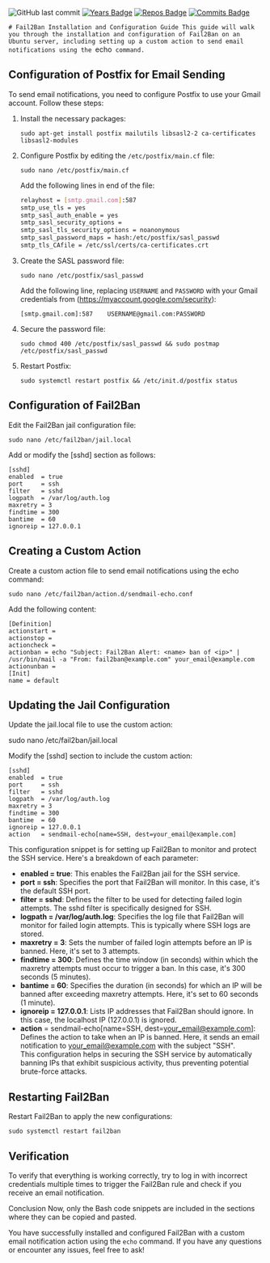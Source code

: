 ![GitHub last commit](https://img.shields.io/github/last-commit/njarajames/Fail2Ban-Postfix)
[![Years Badge](https://badges.pufler.dev/years/njarajames)](https://badges.pufler.dev)
[![Repos Badge](https://badges.pufler.dev/repos/njarajames)](https://badges.pufler.dev)
[![Commits Badge](https://badges.pufler.dev/commits/monthly/njarajames)](https://badges.pufler.dev)



 `# Fail2Ban Installation and Configuration Guide This guide will walk you through the installation and configuration of Fail2Ban on an Ubuntu server, including setting up a custom action to send email notifications using the `echo` command.`

## Configuration of Postfix for Email Sending

To send email notifications, you need to configure Postfix to use your Gmail account. Follow these steps:

1. Install the necessary packages:
    
    `sudo apt-get install postfix mailutils libsasl2-2 ca-certificates libsasl2-modules`
    
2. Configure Postfix by editing the `/etc/postfix/main.cf` file:
    
    `sudo nano /etc/postfix/main.cf`
    
    Add the following lines in end of the file:
    
    ```bash
   relayhost = [smtp.gmail.com]:587
    smtp_use_tls = yes
    smtp_sasl_auth_enable = yes
    smtp_sasl_security_options =
    smtp_sasl_tls_security_options = noanonymous
    smtp_sasl_password_maps = hash:/etc/postfix/sasl_passwd
    smtp_tls_CAfile = /etc/ssl/certs/ca-certificates.crt
    
4. Create the SASL password file:
    
    `sudo nano /etc/postfix/sasl_passwd`
    
    Add the following line, replacing `USERNAME` and `PASSWORD` with your Gmail credentials from (https://myaccount.google.com/security):
    
    `[smtp.gmail.com]:587    USERNAME@gmail.com:PASSWORD`
    
5. Secure the password file:
    
    `sudo chmod 400 /etc/postfix/sasl_passwd && sudo postmap /etc/postfix/sasl_passwd`
    
6. Restart Postfix:
    
    `sudo systemctl restart postfix && /etc/init.d/postfix status` 
    

## Configuration of Fail2Ban

Edit the Fail2Ban jail configuration file:

`sudo nano /etc/fail2ban/jail.local`

Add or modify the [sshd] section as follows:


    [sshd]
    enabled  = true
    port     = ssh
    filter   = sshd
    logpath  = /var/log/auth.log
    maxretry = 3
    findtime = 300
    bantime  = 60
    ignoreip = 127.0.0.1


## Creating a Custom Action

Create a custom action file to send email notifications using the echo command:

`sudo nano /etc/fail2ban/action.d/sendmail-echo.conf`

Add the following content:

    [Definition]
    actionstart =
    actionstop =
    actioncheck =
    actionban = echo "Subject: Fail2Ban Alert: <name> ban of <ip>" | /usr/bin/mail -a "From: fail2ban@example.com" your_email@example.com
    actionunban =
    [Init]
    name = default

## Updating the Jail Configuration
Update the jail.local file to use the custom action:

sudo nano /etc/fail2ban/jail.local

Modify the [sshd] section to include the custom action:

    [sshd]
    enabled  = true
    port     = ssh
    filter   = sshd
    logpath  = /var/log/auth.log
    maxretry = 3
    findtime = 300
    bantime  = 60
    ignoreip = 127.0.0.1
    action   = sendmail-echo[name=SSH, dest=your_email@example.com]


This configuration snippet is for setting up Fail2Ban to monitor and protect the SSH service. Here's a breakdown of each parameter:

 + **enabled = true**: This enables the Fail2Ban jail for the SSH service.<br>
 + **port = ssh**: Specifies the port that Fail2Ban will monitor. In this case, it's the default SSH port.<br>
 + **filter = sshd**: Defines the filter to be used for detecting failed login attempts. The sshd filter is specifically designed for SSH.<br>
 + **logpath = /var/log/auth.log**: Specifies the log file that Fail2Ban will monitor for failed login attempts. This is typically where SSH logs are stored.<br>
 + **maxretry = 3**: Sets the number of failed login attempts before an IP is banned. Here, it's set to 3 attempts.<br>
 + **findtime = 300**: Defines the time window (in seconds) within which the maxretry attempts must occur to trigger a ban. In this case, it's 300 seconds (5 minutes).<br>
 + **bantime = 60**: Specifies the duration (in seconds) for which an IP will be banned after exceeding maxretry attempts. Here, it's set to 60 seconds (1 minute).<br>
 + **ignoreip = 127.0.0.1**: Lists IP addresses that Fail2Ban should ignore. In this case, the localhost IP (127.0.0.1) is ignored.<br>
 + **action** = sendmail-echo[name=SSH, dest=your_email@example.com]: Defines the action to take when an IP is banned. Here, it sends an email notification to your_email@example.com with the subject "SSH".<br>
 This configuration helps in securing the SSH service by automatically banning IPs that exhibit suspicious activity, thus preventing potential brute-force attacks.<br>

## Restarting Fail2Ban
Restart Fail2Ban to apply the new configurations:

`sudo systemctl restart fail2ban`

## Verification
To verify that everything is working correctly, try to log in with incorrect credentials multiple times to trigger the Fail2Ban rule and check if you receive an email notification.

Conclusion
Now, only the Bash code snippets are included in the sections where they can be copied and pasted.

You have successfully installed and configured Fail2Ban with a custom email notification action using the `echo` command. If you have any questions or encounter any issues, feel free to ask!


